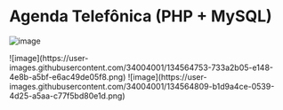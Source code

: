 # Agenda Telefônica (PHP + MySQL)

<div>
  
  ![image](https://user-images.githubusercontent.com/34004001/134564618-c397f4f7-8c02-41ed-a32b-330b8b26f9c8.png)
  
</div>
![image](https://user-images.githubusercontent.com/34004001/134564753-733a2b05-e148-4e8b-a5bf-e6ac49de05f8.png)
![image](https://user-images.githubusercontent.com/34004001/134564809-b1d9a4ce-0539-4d25-a5aa-c77f5bd80e1d.png)



